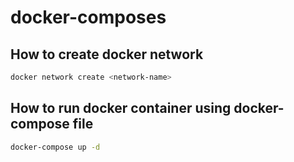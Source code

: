 # docker-composes

## How to create docker network

```bash
docker network create <network-name>
```

## How to run docker container using docker-compose file

```bash
docker-compose up -d
```

